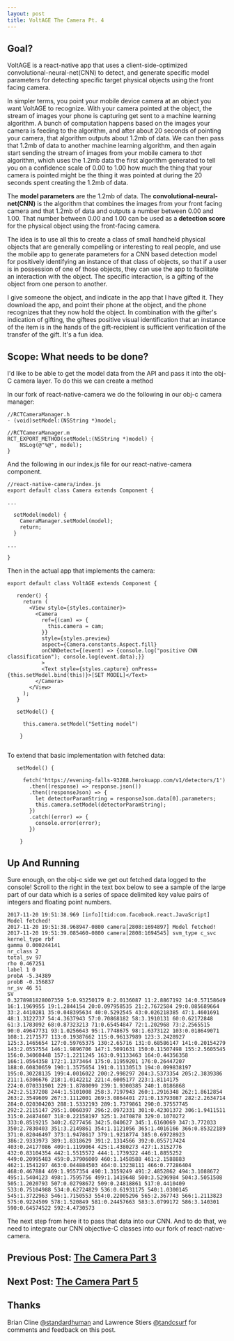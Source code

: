 ```yaml
---
layout: post
title: VoltAGE The Camera Pt. 4
---
```


## Goal?
VoltAGE is a react-native app that uses a client-side-optimized convolutional-neural-net(CNN) to detect, and generate specific model parameters for detecting specific target physical objects using the front facing camera. 

In simpler terms, you point your mobile device camera at an object you want VoltAGE to recognize. With your camera pointed at the object, the stream of images your phone is capturing get sent to a machine learning algorithm. A bunch of computation happens based on the images your camera is feeding to the algorithm, and after about 20 seconds of pointing your camera, that algorithm outputs about 1.2mb of data. We can then pass that 1.2mb of data to another machine learning algorithm, and then again start sending the stream of images from your mobile camera to *that* algorithm, which uses the 1.2mb data the first algorithm generated to tell you on a confidence scale of 0.00 to 1.00 how much the thing that your camera is pointed might be the thing it was pointed at during the 20 seconds spent creating the 1.2mb of data. 

The **model parameters** are the 1.2mb of data. The **convolutional-neural-net(CNN)** is the algorithm that combines the images from your front facing camera and that 1.2mb of data and outputs a number between 0.00 and 1.00. That number between 0.00 and 1.00 can be used as a **detection score** for the physical object using the front-facing camera.

The idea is to use all this to create a class of small handheld physical objects that are generally compelling or interesting to real people, and use the mobile app to generate parameters for a CNN based detection model for positively identifying an instance of that class of objects, so that if a user is in possession of one of those objects, they can use the app to facilitate an interaction with the object. The specific interaction, is a gifting of the object from one person to another.

I give someone the object, and indicate in the app that I have gifted it. They download the app, and point their phone at the object, and the phone recognizes that they now hold the object. In combination with the gifter's indication of gifting, the  giftees positive visual identification that an instance of the item is in the hands of the gift-recipient is sufficient verification of the transfer of the gift. It's a fun idea.

## Scope: What needs to be done?

I'd like to be able to get the model data from the API and pass it into the obj-C camera layer. To do this we can create a method 

In our fork of react-native-camera we do the following in our obj-c camera manager:


```
//RCTCameraManager.h
- (void)setModel:(NSString *)model;
```


```
//RCTCameraManager.m
RCT_EXPORT_METHOD(setModel:(NSString *)model) {
    NSLog(@"%@", model);
}
```

And the following in our index.js file for our react-native-camera component.

```
//react-native-camera/index.js
export default class Camera extends Component {

...

  setModel(model) {
    CameraManager.setModel(model);
    return;
  }
 
...

}  
```

Then in the actual app that implements the camera:

```
export default class VoltAGE extends Component {

   render() {
     return (
       <View style={styles.container}>
         <Camera
           ref={(cam) => {
             this.camera = cam;
           }}
           style={styles.preview}
           aspect={Camera.constants.Aspect.fill}
           onCNNDetect={(event) => {console.log("positive CNN classification"); console.log(event.data);}}
           >
           <Text style={styles.capture} onPress={this.setModel.bind(this)}>[SET MODEL]</Text>
         </Camera>
       </View>
     );
   }

   setModel() {

     this.camera.setModel("Setting model")

    }
    
```

To extend that basic implementation with fetched data:

```
   setModel() {

     fetch('https://evening-falls-93288.herokuapp.com/v1/detectors/1')
       .then((response) => response.json())
       .then((responseJson) => {
         let detectorParamString = responseJson.data[0].parameters;
         this.camera.setModel(detectorParamString);
       })
       .catch((error) => {
         console.error(error);
       })

    }
```


## Up And Running

Sure enough, on the obj-c side we get out fetched data logged to the console! Scroll to the right in the text box below to see a sample of the large part of our data which is a series of space delimited key value pairs of integers and floating point numbers.

```
2017-11-20 19:51:38.969 [info][tid:com.facebook.react.JavaScript] Model fetched!
2017-11-20 19:51:38.968947-0800 camera[2808:1694897] Model fetched!
2017-11-20 19:51:39.085460-0800 camera[2808:1694545] svm_type c_svc
kernel_type rbf
gamma 0.000244141
nr_class 2
total_sv 97
rho 0.467251
label 1 0
probA -5.34389
probB -0.156837
nr_sv 46 51
SV
0.3278981828007359 5:0.93250179 8:2.0136087 11:2.8867192 14:0.57158649 16:1.1969955 19:1.2844154 20:0.097958535 21:2.7672584 29:0.085689664 33:2.4410281 35:0.048395634 40:0.5292545 43:0.026218385 47:1.4601691 48:1.3122737 54:4.3637943 57:0.70868182 58:3.1910131 60:0.62172848 61:3.1783092 68:0.87323213 71:0.65454847 72:1.202968 73:2.2565515 90:0.49647731 93:1.0256643 95:1.7748675 98:1.6373122 103:0.018649071 108:1.2171577 113:0.19387662 115:0.96137989 123:3.2428927 125:3.1465654 127:0.59765375 130:2.65716 131:0.68586147 141:0.20154279 143:2.0557554 146:1.9896706 147:1.5091631 150:0.11507498 155:2.5605545 156:0.34060448 157:1.2211245 163:0.91133463 164:0.44356358 166:1.0564358 172:1.1373464 175:0.11959201 176:0.26447207 188:0.60830659 190:1.3575654 191:0.11130513 194:0.099838197 195:0.30228135 199:4.0016022 200:2.998297 204:3.5373354 205:2.3839386 211:1.6306676 218:1.0142212 221:4.6005177 223:1.8114175 224:0.070331901 229:1.8780099 239:1.9300385 240:1.0186868 242:2.5137208 244:1.5101008 258:3.7197943 260:1.2916348 262:1.8612854 263:2.3549609 267:3.1112001 269:3.0864401 271:0.13793087 282:2.2634714 284:0.020304203 288:1.5332193 289:1.7379861 290:0.37557745 292:2.2115147 295:1.0060397 296:2.0972331 301:0.42301372 306:1.9411511 315:0.24874607 318:0.22158197 325:1.2470878 329:0.1070272 333:0.8519215 340:2.6277456 342:5.040627 345:1.6160069 347:3.772033 350:2.7830403 351:3.2149861 354:1.1121056 365:1.4016166 366:0.85322189 371:0.82046497 373:1.9478617 379:1.9218774 385:0.69728923 386:2.9333973 389:1.8318629 391:2.1314566 392:0.055717424 403:0.24177086 409:1.1199064 425:1.4380273 427:1.3152776 432:0.83104354 442:1.5515572 444:1.1739322 446:1.8855252 449:0.20995483 459:0.37906009 460:1.1458588 461:2.1588883 462:1.1541297 463:0.044884503 464:0.13238111 466:0.77286404 468:0.467884 469:1.9557354 490:1.3159249 491:2.4852862 494:3.1088672 495:1.5404123 498:1.7595756 499:1.1419648 500:3.5296984 504:3.5051508 505:1.2020793 507:0.02798672 509:0.24818861 517:0.4410409 533:0.75104988 534:0.62724829 536:0.61931175 540:1.0300145 545:1.3722963 546:1.7150553 554:0.22005296 565:2.367743 566:1.2113823 575:0.9224509 578:1.520849 581:0.24457663 583:3.0799172 586:3.140301 590:0.64574522 592:4.4730573 
```

The next step from here it to pass that data into our CNN. And to do that, we need to integrate our CNN objective-C classes into our fork of react-native-camera.

## Previous Post: [The Camera Part 3](https://nsipplswezey.github.io/2017/11/15/VoltAGE-The-Camera-Part-3.html) 
## Next Post: [The Camera Part 5](https://nsipplswezey.github.io/2017/11/26/VoltAGE-The-Camera-Pt.-5.html)

## **Thanks** 
Brian Cline [@standardhuman](https://github.com/standardhuman) and Lawrence Stiers [@tandcsurf](https://github.com/tandcsurf) for comments and feedback on this post.
